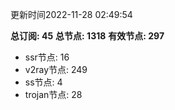 更新时间2022-11-28 02:49:54

**总订阅: 45**
**总节点: 1318**
**有效节点: 297**
- ssr节点: 16
- v2ray节点: 249
- ss节点: 4
- trojan节点: 28
